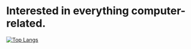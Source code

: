 <h1>Interested in everything computer-related.</h1>

[![Top Langs](https://github-readme-stats-git-masterrstaa-rickstaa.vercel.app/api/top-langs/?username=tim-tm&hide=html,javascript,css,scss&theme=tokyonight)](https://github.com/anuraghazra/github-readme-stats)
<!--
**sagar-viradiya/sagar-viradiya** is a ✨ _special_ ✨ repository because its `README.md` (this file) appears on your GitHub profile.

Here are some ideas to get you started:

- 🔭 I’m currently working on ...
- 🌱 I’m currently learning ...
- 👯 I’m looking to collaborate on ...
- 🤔 I’m looking for help with ...
- 💬 Ask me about ...
- 📫 How to reach me: ...
- 😄 Pronouns: ...
- ⚡ Fun fact: ...
-->

